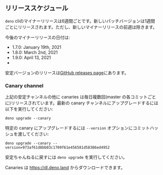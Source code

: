<!-- ## Release Schedule -->
## リリーススケジュール

<!--
A new minor release for the `deno` cli is released every 6 weeks. A new patch
version is released weekly, except in the week before a new minor release.
-->
`deno` cliのマイナーリリースは6週間ごとです。新しいパッチバージョンは1週間ごとにリリースされます。ただし、新しいマイナーリリースの前週は除きます。

<!-- The release dates for the upcoming minor releases are: -->
今後のマイナーリリースの日付は:

- 1.7.0: January 19th, 2021
- 1.8.0: March 2nd, 2021
- 1.9.0: April 13, 2021
- 
<!--
Stable releases can be found on the
[GitHub releases page](https://github.com/denoland/deno/releases).
-->
安定バージョンのリリースは[GitHub releases page](https://github.com/denoland/deno/releases)にあります。

### Canary channel

<!--
In addition to the stable channel described above, canaries are released
multiple times daily (for each commit on master). You can upgrade to the latest
canary release by running:
-->
上記の安定チャンネルの他に canaries は毎日複数回(master の各コミットごとに)リリースされています。最新の canary チャンネルにアップグレードするには以下を実行してください:

```
deno upgrade --canary
```

<!-- To update to a specific canary, pass the commit hash in the `--version` option: -->
特定の canary にアップグレードするには `--version` オプションにコミットハッシュを渡してください:

```
deno upgrade --canary --version=973af61d8bb03c1709f61e456581d58386ed4952
```

<!-- To switch back to the stable channel, run `deno upgrade`. -->
安定ちゃんねるに戻すには `deno upgrade` を実行してください。

<!-- Canaries can be downloaded from https://dl.deno.land. -->
Canaries は https://dl.deno.land からダウンロードできます。

